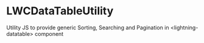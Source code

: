 # LWCDataTableUtility
Utility JS to provide generic Sorting, Searching and Pagination in &lt;lightning-datatable> component
